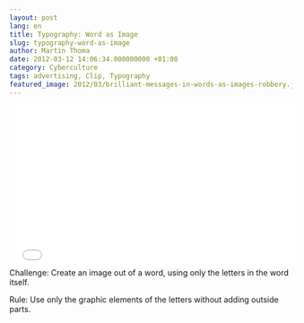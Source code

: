 ```yaml
---
layout: post
lang: en
title: Typography: Word as Image
slug: typography-word-as-image
author: Martin Thoma
date: 2012-03-12 14:06:34.000000000 +01:00
category: Cyberculture
tags: advertising, Clip, Typography
featured_image: 2012/03/brilliant-messages-in-words-as-images-robbery.jpg
---
```

<iframe width="512" height="290" src="//www.youtube.com/embed/J59n8FsoRLE" frameborder="0" allowfullscreen></iframe>
Challenge: Create an image out of a word, using only the letters in the word itself.

Rule: Use only the graphic elements of the letters without adding outside parts.
